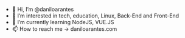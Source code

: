 - 👋 Hi, I’m @daniloarantes
- 👀 I’m interested in tech, education, Linux, Back-End and Front-End
- 🌱 I’m currently learning NodeJS, VUE.JS
- 📫 How to reach me -> daniloarantes.com

<!---
daniloarantes/daniloarantes is a ✨ special ✨ repository because its `README.md` (this file) appears on your GitHub profile.
You can click the Preview link to take a look at your changes.
--->

